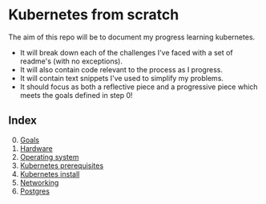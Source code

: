 # Kubernetes from scratch

The aim of this repo will be to document my progress learning kubernetes.

* It will break down each of the challenges I've faced with a set of readme's (with no exceptions).
* It will also contain code relevant to the process as I progress.
* It will contain text snippets I've used to simplify my problems.
* It should focus as both a reflective piece and a progressive piece which meets the goals defined in step 0!

## Index

0. [Goals](README/0.%20goals.md)
1. [Hardware](README/1.%20hardware.md)
2. [Operating system](README/2.%20operating%20system.md)
3. [Kubernetes prerequisites](README/3.%20kubernetes%20prerequisites.md)
4. [Kubernetes install](README/4.%20kubernetes%20install.md)
5. [Networking](README/5.%20networking.md)
6. [Postgres](README/6.%20postgres.md)